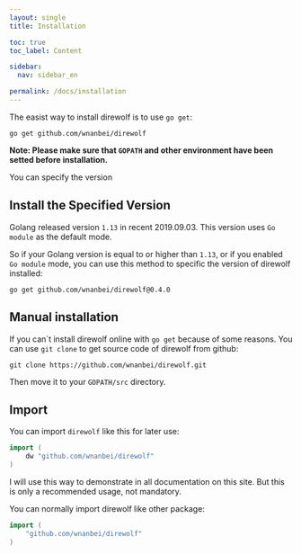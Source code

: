 ```yaml
---
layout: single
title: Installation

toc: true
toc_label: Content

sidebar:
  nav: sidebar_en

permalink: /docs/installation
---
```


The easist way to install direwolf is to use `go get`:

```text
go get github.com/wnanbei/direwolf
```

**Note: Please make sure that `GOPATH` and other environment have been setted before installation.**

You can specify the version

## Install the Specified Version

Golang released version `1.13` in recent 2019.09.03. This version uses `Go module` as the default mode.

So if your Golang version is equal to or higher than `1.13`, or if you enabled `Go module` mode, you can use this method to specific the version of direwolf installed:

```text
go get github.com/wnanbei/direwolf@0.4.0
```

## Manual installation

If you can\`t install direwolf online with `go get` because of some reasons. You can use `git clone` to get source code of direwolf from github:

```text
git clone https://github.com/wnanbei/direwolf.git
```

Then move it to your `GOPATH/src` directory.

## Import

You can import `direwolf` like this for later use:

```go
import (
    dw "github.com/wnanbei/direwolf"
)
```

I will use this way to demonstrate in all documentation on this site. But this is only a recommended usage, not mandatory.

You can normally import direwolf like other package:

```go
import (
    "github.com/wnanbei/direwolf"
)
```
